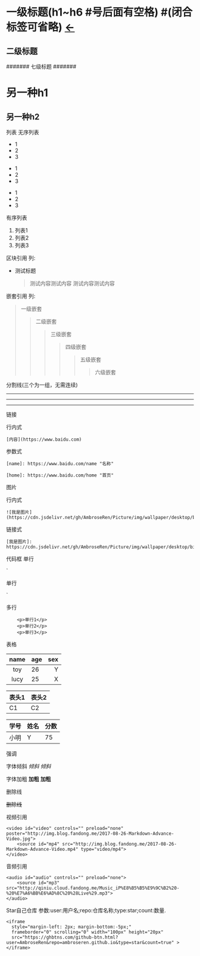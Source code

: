 
# 一级标题(h1~h6 #号后面有空格) #(闭合标签可省略) [←](..)
## 二级标题 ##
####### 七级标题 #######

另一种h1
===================

另一种h2
-------------------

列表
  无序列表
 * 1
 * 2
 * 3
 
 + 1
 + 2
 + 3
 
 - 1
 - 2
 - 3
 
  有序列表
 1. 列表1
 2. 列表2
 3. 列表3
 
 区块引用
   列:
 * 测试标题
   > 测试内容测试内容
   测试内容测试内容
   
 嵌套引用
   列:

> 一级嵌套
>> 二级嵌套
>>> 三级嵌套
>>>> 四级嵌套
>>>>> 五级嵌套
>>>>>> 六级嵌套
 
 分割线(三个为一组，无需连续)
 
 ***
 
 ---
 
 _ _ _

链接

  行内式
  
    [内容](https://www.baidu.com)
    
  参数式
  
    [name]: https://www.baidu.com/name "名称"
    
    [home]: https://www.baidu.com/home "首页"

图片

  行内式
  
    ![我是图片](https://cdn.jsdelivr.net/gh/AmbroseRen/Picture/img/wallpaper/desktop/bing/lake.jpg)
    
  链接式
  
    [我是图片]: https://cdn.jsdelivr.net/gh/AmbroseRen/Picture/img/wallpaper/desktop/bing/lake.jpg

代码框
  单行
  
`
<p>单行</p>
`

  多行
```
    <p>单行1</p>
    <p>单行2</p>
    <p>单行3</p>
```

表格

| name | age | sex |
|:---:|:---|---:|
| toy | 26 | Y |
| lucy | 25 | X |

  表头1 | 表头2
  ------|-----
  C1    | C2
  
  学号|姓名|分数
  -|-|-
  小明|Y|75
  
强调

  字体倾斜
    _倾斜_
    *倾斜*
    
  字体加粗
    __加粗__
    **加粗**

删除线

  ~~删除线~~

视频引用

```
<video id="video" controls="" preload="none" poster="http://img.blog.fandong.me/2017-08-26-Markdown-Advance-Video.jpg">
    <source id="mp4" src="http://img.blog.fandong.me/2017-08-26-Markdown-Advance-Video.mp4" type="video/mp4">
</video>
```

音频引用

```
<audio id="audio" controls="" preload="none">
    <source id="mp3" src="http://qiniu.cloud.fandong.me/Music_iP%E8%B5%B5%E9%9C%B2%20-%20%E7%A6%BB%E6%AD%8C%20%28Live%29.mp3">
</audio>
```

Star自己仓库
  参数:user:用户名;repo:仓库名称;type:star;count:数量.
  
```
<iframe
  style="margin-left: 2px; margin-bottom:-5px;"
  frameborder="0" scrolling="0" width="100px" height="20px"
  src="https://ghbtns.com/github-btn.html?user=AmbroseRen&repo=ambroseren.github.io&type=star&count=true" >
</iframe>
```





